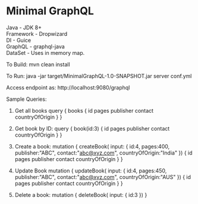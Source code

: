 # Minimal GraphQL

Java - JDK 8+\
Framework - Dropwizard\
DI - Guice\
GraphQL - graphql-java\
DataSet - Uses in memory map.

To Build:
 mvn clean install

To Run:
 java -jar target/MinimalGraphQL-1.0-SNAPSHOT.jar server conf.yml
 
Access endpoint as:
  http://localhost:9080/graphql

Sample Queries:

1. Get all books
query {
    books {
        id
        pages
        publisher
        contact
        countryOfOrigin
    }
}

2. Get book by ID:
query {
    book(id:3) {
        id
        pages
        publisher
        contact
        countryOfOrigin
    }
}

3. Create a book:
mutation {
	createBook(
    	input: {
    		id:4,
      		pages:400,
      		publisher:"ABC",
    		contact:"abc@xyz.com",
      		countryOfOrigin:"India"
    }) {
    	id
    	pages
    	publisher
    	contact
    	countryOfOrigin
    }
}


4. Update Book
mutation {
    updateBook(
    input: {
    	id:4,
      	pages:450,
      	publisher:"ABC",
    	contact:"abc@xyz.com",
      	countryOfOrigin:"AUS"
    }) {
    id
    pages
    publisher
    contact
    countryOfOrigin
    }
}

5. Delete a book:
mutation {
    deleteBook(
    input: {
    	id:3
    })
}
